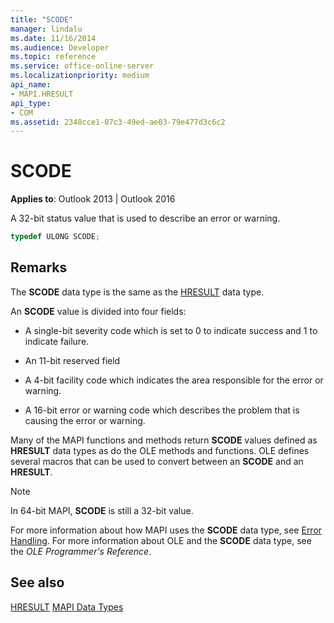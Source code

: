 ```yaml
---
title: "SCODE"
manager: lindalu
ms.date: 11/16/2014
ms.audience: Developer
ms.topic: reference
ms.service: office-online-server
ms.localizationpriority: medium
api_name:
- MAPI.HRESULT
api_type:
- COM
ms.assetid: 2348cce1-07c3-49ed-ae03-79e477d3c6c2
---
```


# SCODE

**Applies to**: Outlook 2013 | Outlook 2016
  
A 32-bit status value that is used to describe an error or warning.
  
```cpp
typedef ULONG SCODE;

```

## Remarks

The **SCODE** data type is the same as the [HRESULT](hresult.md) data type.
  
An **SCODE** value is divided into four fields:
  
- A single-bit severity code which is set to 0 to indicate success and 1 to indicate failure.

- An 11-bit reserved field

- A 4-bit facility code which indicates the area responsible for the error or warning.

- A 16-bit error or warning code which describes the problem that is causing the error or warning.

Many of the MAPI functions and methods return **SCODE** values defined as **HRESULT** data types as do the OLE methods and functions. OLE defines several macros that can be used to convert between an **SCODE** and an **HRESULT**.
  
> [!NOTE]
> In 64-bit MAPI, **SCODE** is still a 32-bit value.
  
For more information about how MAPI uses the **SCODE** data type, see [Error Handling](error-handling-in-mapi.md). For more information about OLE and the **SCODE** data type, see the *OLE Programmer's Reference*.
  
## See also

[HRESULT](hresult.md)
[MAPI Data Types](mapi-data-types.md)
